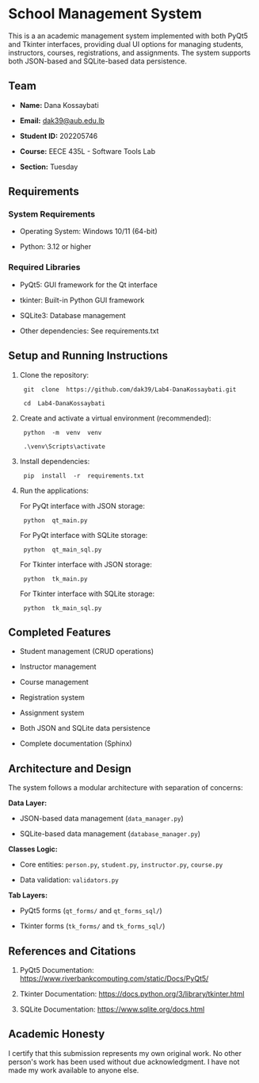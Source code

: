 
# School Management System

  

This is a an academic management system implemented with both PyQt5 and Tkinter interfaces, providing dual UI options for managing students, instructors, courses, registrations, and assignments. The system supports both JSON-based and SQLite-based data persistence.

  

## Team

  

-  **Name:** Dana Kossaybati

-  **Email:** dak39@aub.edu.lb

-  **Student ID:** 202205746

-  **Course:** EECE 435L - Software Tools Lab

-  **Section:** Tuesday

  

## Requirements

  

### System Requirements

- Operating System: Windows 10/11 (64-bit)

- Python: 3.12 or higher

  

### Required Libraries

- PyQt5: GUI framework for the Qt interface

- tkinter: Built-in Python GUI framework

- SQLite3: Database management

- Other dependencies: See requirements.txt

  

## Setup and Running Instructions

  

1. Clone the repository:

		git  clone  https://github.com/dak39/Lab4-DanaKossaybati.git

		cd  Lab4-DanaKossaybati

2. Create and activate a virtual environment (recommended):

		python  -m  venv  venv

		.\venv\Scripts\activate

3. Install dependencies:

		pip  install  -r  requirements.txt

4. Run the applications:

	For PyQt interface with JSON storage:

		python  qt_main.py


  

	For PyQt interface with SQLite storage:



		python  qt_main_sql.py


  

	For Tkinter interface with JSON storage:



		python  tk_main.py


  

	For Tkinter interface with SQLite storage:


		python  tk_main_sql.py


  

## Completed Features

- Student management (CRUD operations)

- Instructor management

- Course management

- Registration system

- Assignment system

- Both JSON and SQLite data persistence

- Complete documentation (Sphinx)

  

## Architecture and Design

  

The system follows a modular architecture with separation of concerns:

  

**Data Layer:**

- JSON-based data management (`data_manager.py`)

- SQLite-based data management (`database_manager.py`)

 **Classes Logic:**

- Core entities: `person.py`, `student.py`, `instructor.py`, `course.py`

- Data validation: `validators.py`

  

**Tab Layers:**

- PyQt5 forms (`qt_forms/` and `qt_forms_sql/`)

- Tkinter forms (`tk_forms/` and `tk_forms_sql/`)

  

## References and Citations

  

1. PyQt5 Documentation: https://www.riverbankcomputing.com/static/Docs/PyQt5/

2. Tkinter Documentation: https://docs.python.org/3/library/tkinter.html

3. SQLite Documentation: https://www.sqlite.org/docs.html

  

## Academic Honesty

  

I certify that this submission represents my own original work. No other person's work has been used without due acknowledgment. I have not made my work available to anyone else.
